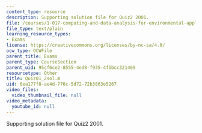 ```yaml
---
content_type: resource
description: Supporting solution file for Quiz2 2001.
file: /courses/1-017-computing-and-data-analysis-for-environmental-applications-fall-2003/6ea177f8ae4d776c5d7272b3863e5267_Quiz01_2sol.m
file_type: text/plain
learning_resource_types:
- Exams
license: https://creativecommons.org/licenses/by-nc-sa/4.0/
ocw_type: OCWFile
parent_title: Exams
parent_type: CourseSection
parent_uid: 95cf6ce2-8555-4ed8-f935-4f1bcc321409
resourcetype: Other
title: Quiz01_2sol.m
uid: 6ea177f8-ae4d-776c-5d72-72b3863e5267
video_files:
  video_thumbnail_file: null
video_metadata:
  youtube_id: null
---
```

Supporting solution file for Quiz2 2001.